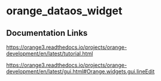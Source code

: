 # orange_dataos_widget


## Documentation Links

https://orange3.readthedocs.io/projects/orange-development/en/latest/tutorial.html

https://orange3.readthedocs.io/projects/orange-development/en/latest/gui.html#Orange.widgets.gui.lineEdit